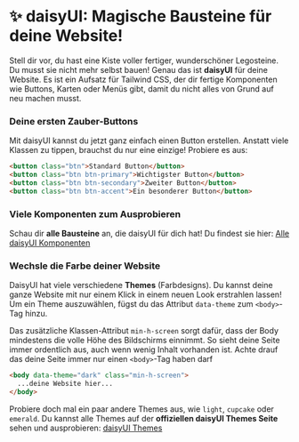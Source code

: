 # ✨ daisyUI: Magische Bausteine für deine Website\!

Stell dir vor, du hast eine Kiste voller fertiger, wunderschöner Legosteine. Du musst sie nicht mehr selbst bauen\! Genau das ist **daisyUI** für deine Website. Es ist ein Aufsatz für Tailwind CSS, der dir fertige Komponenten wie Buttons, Karten oder Menüs gibt, damit du nicht alles von Grund auf neu machen musst.

### Deine ersten Zauber-Buttons

Mit daisyUI kannst du jetzt ganz einfach einen Button erstellen. Anstatt viele Klassen zu tippen, brauchst du nur eine einzige\! Probiere es aus:

```html
<button class="btn">Standard Button</button>
<button class="btn btn-primary">Wichtigster Button</button>
<button class="btn btn-secondary">Zweiter Button</button>
<button class="btn btn-accent">Ein besonderer Button</button>
```

### Viele Komponenten zum Ausprobieren

Schau dir **alle Bausteine** an, die daisyUI für dich hat\! Du findest sie hier: [Alle daisyUI Komponenten](https://daisyui.com/components/button/)

### Wechsle die Farbe deiner Website

DaisyUI hat viele verschiedene **Themes** (Farbdesigns). Du kannst deine ganze Website mit nur einem Klick in einem neuen Look erstrahlen lassen! Um ein Theme auszuwählen, fügst du das Attribut `data-theme` zum `<body>`-Tag hinzu.

Das zusätzliche Klassen-Attribut `min-h-screen` sorgt dafür, dass der Body mindestens die volle Höhe des Bildschirms einnimmt. So sieht deine Seite immer ordentlich aus, auch wenn wenig Inhalt vorhanden ist. Achte drauf das deine Seite immer nur einen `<body>`-Tag haben darf

```html
<body data-theme="dark" class="min-h-screen">
  ...deine Website hier...
</body>
```

Probiere doch mal ein paar andere Themes aus, wie `light`, `cupcake` oder `emerald`. Du kannst alle Themes auf der **offiziellen daisyUI Themes Seite** sehen und ausprobieren: [daisyUI Themes](https://daisyui.com/docs/themes/)
